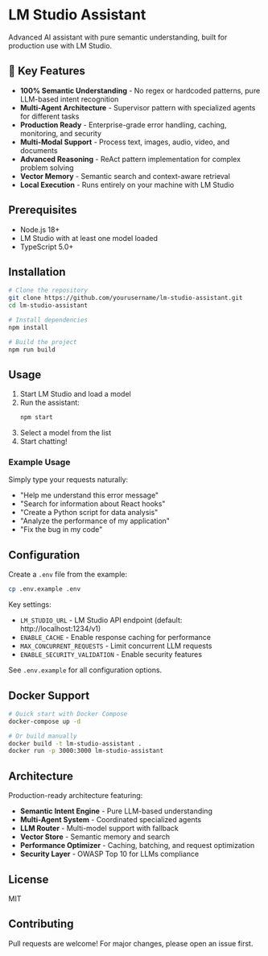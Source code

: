 # LM Studio Assistant

Advanced AI assistant with pure semantic understanding, built for production use with LM Studio.

## 🚀 Key Features

- **100% Semantic Understanding** - No regex or hardcoded patterns, pure LLM-based intent recognition
- **Multi-Agent Architecture** - Supervisor pattern with specialized agents for different tasks
- **Production Ready** - Enterprise-grade error handling, caching, monitoring, and security
- **Multi-Modal Support** - Process text, images, audio, video, and documents
- **Advanced Reasoning** - ReAct pattern implementation for complex problem solving
- **Vector Memory** - Semantic search and context-aware retrieval
- **Local Execution** - Runs entirely on your machine with LM Studio

## Prerequisites

- Node.js 18+
- LM Studio with at least one model loaded
- TypeScript 5.0+

## Installation

```bash
# Clone the repository
git clone https://github.com/yourusername/lm-studio-assistant.git
cd lm-studio-assistant

# Install dependencies
npm install

# Build the project
npm run build
```

## Usage

1. Start LM Studio and load a model
2. Run the assistant:
   ```bash
   npm start
   ```
3. Select a model from the list
4. Start chatting!

### Example Usage

Simply type your requests naturally:
- "Help me understand this error message"
- "Search for information about React hooks"
- "Create a Python script for data analysis"
- "Analyze the performance of my application"
- "Fix the bug in my code"

## Configuration

Create a `.env` file from the example:
```bash
cp .env.example .env
```

Key settings:
- `LM_STUDIO_URL` - LM Studio API endpoint (default: http://localhost:1234/v1)
- `ENABLE_CACHE` - Enable response caching for performance
- `MAX_CONCURRENT_REQUESTS` - Limit concurrent LLM requests
- `ENABLE_SECURITY_VALIDATION` - Enable security features

See `.env.example` for all configuration options.

## Docker Support

```bash
# Quick start with Docker Compose
docker-compose up -d

# Or build manually
docker build -t lm-studio-assistant .
docker run -p 3000:3000 lm-studio-assistant
```

## Architecture

Production-ready architecture featuring:
- **Semantic Intent Engine** - Pure LLM-based understanding
- **Multi-Agent System** - Coordinated specialized agents
- **LLM Router** - Multi-model support with fallback
- **Vector Store** - Semantic memory and search
- **Performance Optimizer** - Caching, batching, and request optimization
- **Security Layer** - OWASP Top 10 for LLMs compliance

## License

MIT

## Contributing

Pull requests are welcome! For major changes, please open an issue first.